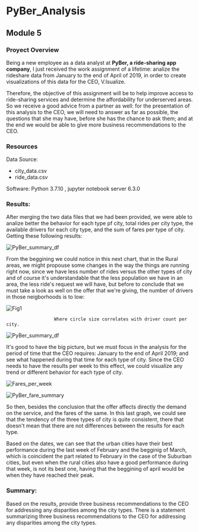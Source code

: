 # PyBer_Analysis
## Module 5
### Proyect Overview

Being a new employee as a data analyst at **PyBer, a ride-sharing app company**, I just received the work assignment of a lifetime: analize the rideshare data from January to the end of April of 2019, in order to create visualizations of this data for the CEO, V.Isualize.

Therefore, the objective of this assignment will be to help improve access to ride-sharing services and determine the affordability for underserved areas. So we receive a good advice from a partner as well: for the presentation of this analysis to the CEO, we will need to answer as far as possible, the questions that she may have, before she has the chance to ask them; and at the end we would be able to give more business recommendations to the CEO. 

### Resources

Data Source: 
  - city_data.csv
  - ride_data.csv
 
Software: Python 3.7.10 , jupyter notebook server 6.3.0

### Results: 

After merging the two data files that we had been provided, we were able to analize better the behavior for each type pf city, total rides per city type, the available drivers for each city type, and the sum of fares per type of city. Getting these following results:

![PyBer_summary_df](https://user-images.githubusercontent.com/90433064/138613548-fb819274-7686-41bc-9b77-f6270f261a90.png)

From the beggining we could notice in this next chart, that in the Rural areas, we might propouse some changes in the way the things are running right now, since we have less number of rides versus the other types of city and of course it's understandable that the less population we have in an area, the less ride's request we will have, but before to conclude that we must take a look as well on the offer that we're giving, the number of drivers in those neigborhoods is to low:

![Fig1](https://user-images.githubusercontent.com/90433064/138612729-ff82185c-5759-4843-93bb-aa24bb358489.png)
        
                      Where circle size correlates with driver count per city.

![PyBer_summary_df](https://user-images.githubusercontent.com/90433064/138610508-0fff5c97-2e3f-4a6c-88d1-ab9f882a5fa1.png)

It's good to have the big picture, but we must focus in the analysis for the period of time that the CEO requires: January to the end of April 2019; and see what happened during that time for each type of city. Since the CEO needs to have the results per week to this effect, we could visualize any trend or different behavior for each type of city.

![Fares_per_week](https://user-images.githubusercontent.com/90433064/138611063-2a9e7f46-1ed0-4652-8123-41c540160773.png)

![PyBer_fare_summary](https://user-images.githubusercontent.com/90433064/138611159-d2b729ac-3e4c-4fd7-9b3a-5578f0f1adcb.png)

So then, besides the conclusion that the offer affects directly the demand on the service, and the fares of the same. In this last graph, we could see that the tendency of the three types of city is quite consistent, there that doesn't mean that there are not differences between the results for each type. 

Based on the dates, we can see that the urban cities have their best performance during the last week of February and the begginig of March, which is coincident the part related to February in the case of the Suburban cities, but even when the rural cities also have a good performance during that week, is not its best one, having that the beggining of april would be when they have reached their peak.

### Summary: 
Based on the results, provide three business recommendations to the CEO for addressing any disparities among the city types.
There is a statement summarizing three business recommendations to the CEO for addressing any disparities among the city types.
